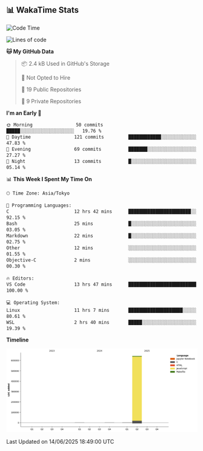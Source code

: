 ## 📊 WakaTime Stats

<!--START_SECTION:waka-->
![Code Time](http://img.shields.io/badge/Code%20Time-171%20hrs%2036%20mins-blue)

![Lines of code](https://img.shields.io/badge/From%20Hello%20World%20I%27ve%20Written-647.5%20thousand%20lines%20of%20code-blue)

**🐱 My GitHub Data** 

> 📦 2.4 kB Used in GitHub's Storage 
 > 
> 🚫 Not Opted to Hire
 > 
> 📜 19 Public Repositories 
 > 
> 🔑 9 Private Repositories 
 > 
**I'm an Early 🐤** 

```text
🌞 Morning                50 commits          █████░░░░░░░░░░░░░░░░░░░░   19.76 % 
🌆 Daytime                121 commits         ████████████░░░░░░░░░░░░░   47.83 % 
🌃 Evening                69 commits          ███████░░░░░░░░░░░░░░░░░░   27.27 % 
🌙 Night                  13 commits          █░░░░░░░░░░░░░░░░░░░░░░░░   05.14 % 
```


📊 **This Week I Spent My Time On** 

```text
🕑︎ Time Zone: Asia/Tokyo

💬 Programming Languages: 
C                        12 hrs 42 mins      ███████████████████████░░   92.15 % 
Bash                     25 mins             █░░░░░░░░░░░░░░░░░░░░░░░░   03.05 % 
Markdown                 22 mins             █░░░░░░░░░░░░░░░░░░░░░░░░   02.75 % 
Other                    12 mins             ░░░░░░░░░░░░░░░░░░░░░░░░░   01.55 % 
Objective-C              2 mins              ░░░░░░░░░░░░░░░░░░░░░░░░░   00.30 % 

🔥 Editors: 
VS Code                  13 hrs 47 mins      █████████████████████████   100.00 % 

💻 Operating System: 
Linux                    11 hrs 7 mins       ████████████████████░░░░░   80.61 % 
WSL                      2 hrs 40 mins       █████░░░░░░░░░░░░░░░░░░░░   19.39 % 
```

**Timeline**

![Lines of Code chart](https://raw.githubusercontent.com/Hen00af/Hen00af/main/assets/bar_graph.png)


 Last Updated on 14/06/2025 18:49:00 UTC
<!--END_SECTION:waka-->
